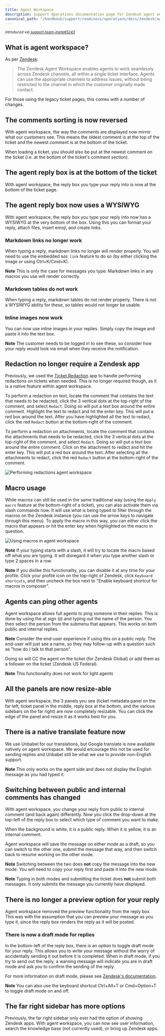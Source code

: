 ```yaml
---
title: Agent Workspace
description: Support Operations documentation page for Zendesk agent workspace
canonical_path: "/handbook/support/readiness/operations/docs/zendesk/agent_workspace"
---
```


<sup>*Introduced via [support-team-meta#5243](https://example_company.com/example_company-com/support/support-team-meta/-/issues/5243)*</sup>

## What is agent workspace?

As per
[Zendesk](https://support.zendesk.com/hc/en-us/articles/4408821259930-About-the-Zendesk-Agent-Workspace):

> The Zendesk Agent Workspace enables agents to work seamlessly across Zendesk
> channels, all within a single ticket interface. Agents can use the appropriate
> channels to address issues, without being restricted to the channel in which
> the customer originally made contact.

For those using the legacy ticket pages, this comes with a number of changes.

## The comments sorting is now reversed

With agent workspace, the way the comments are displayed now mirror what our
customers see. This means the oldest comment is at the top of the ticket and the
newest comment is at the bottom of the ticket.

When loading a ticket, you should also be put at the newest comment on the
ticket (i.e. at the bottom of the ticket's comment section).

## The agent reply box is at the bottom of the ticket

With agent workspace, the reply box you type your reply into is now at the
bottom of the ticket page.

## The agent reply box now uses a WYSIWYG

With agent workspace, the reply box you type your reply into now has a WYSIWYG
at the very bottom of the box. Using this you can format your reply, attach
files, insert emoji, and create links.

### Markdown links no longer work

When typing a reply, markdown links no longer will render properly. You will
need to use the embedded `Add link` feature to do so (by either clicking the
image or using Ctrl+K/Cmd+K).

**Note** This is only the case for messages you type. Markdown links in any
macros you use will render correctly.

### Markdown tables do not work

When typing a reply, markdown tables do not render properly. There is not a
WYSIWYG ability for these, so tables would not longer be usable.

### Inline images now work

You can now use inline images in your replies. Simply copy the image and paste
it into the text box.

**Note** The customer needs to be logged in to see these, so consider how
your reply would look via email when they receive the notification.

## Redaction no longer require a Zendesk app

Previously, we used the
[Ticket Redaction](https://www.zendesk.com/marketplace/apps/support/42515/ticket-redaction/)
app to handle performing redactions on tickets when needed. This is no longer
required though, as it is a native feature within agent workspace.

To perform a redaction on text, locate the comment that contains the text that
needs to be redacted, click the 3 vertical dots at the top-right of the comment,
and select `Redact`. Doing so will put a text box around the entire comment.
Highlight the text to redact and hit the enter key. This will put a red box
around the text. After you have highlighted all the text to redact, click the
red `Redact` button at the bottom-right of the comment.

To perform a redaction on attachments, locate the comment that contains the
attachments that needs to be redacted, click the 3 vertical dots at the
top-right of the comment, and select `Redact`. Doing so will put a text box
around the entire comment. Click on the attachment to redact and hit the enter
key. This will put a red box around the text. After selecting all the
attachments to redact, click the red `Redact` button at the bottom-right of the
comment.

![Performing redactions agent workspace](/handbook/support/readiness/operations/images/agent_workspace_redactions.gif)

## Macro usage

While macros can still be used in the same traditional way (using the
`Apply macro` feature at the bottom-right of a ticket), you can also activate
them via slash commands now. It will use what is being typed to filter through
the macros on the Zendesk instance (you can use the arrow keys to navigate
through this menu). To apply the macro in this way, you can either click the
macro that appears or hit the enter key when highlighted on the macro in
question.

![Using macros in agent workspace](/handbook/support/readiness/operations/images/agent_workspace_macros.gif)

**Note** If your typing starts with a slash, it will try to locate the macro
based off what you are typing. It will disregard it when you type another slash
or type 2 spaces in a row.

**Note** If you dislike this functionality, you can disable it at any time for
your profile. Click your profile icon on the top-right of Zendesk, click
`Keyboard shortcuts`, and then uncheck the box next to "Enable keyboard shortcut
for macros in composer".

## Agents can ping other agents

Agent workspace allows full agents to ping someone in their replies. This is
done by using the at sign (`@`) and typing out the name of the person. You then
select the person from the submenu that appears. This works on both public and
internal replies.

**Note** Consider the end-user experience if using this on a public reply. The
end-user will just see a name, so they may follow-up with a question such as
"how do I talk to that person".

Doing so will CC the agent on the ticket (for Zendesk Global) or add them as a
follower on the ticket (Zendesk US Federal).

**Note** This functionality does not work for light agents

## All the panels are now resize-able

With agent workspace, the 3 panels you see (ticket metadata panel on the far
left, ticket panel in the middle, reply box at the bottom, and the various
sidebars on the far right) are now completely resizable. You can click the edge
of the panel and resize it as it works best for you.

## There is a native translate feature now

We use Unbabel for our translations, but Google translate is now available
natively on agent workspace. We would encourage this not be used for sending
replies and Unbabel still be what we use to provide non-English support.

**Note** This only works on the agent side and does not display the English
message as you had typed it.

## Switching between public and internal comments has changed

With agent workspace, you change your reply from public to internal comment (and
back again) differently. Now you click the drop-down at the top-left of the
reply box to select which type of comment you want to make.

When the background is white, it is a public reply. When it is yellow, it is an
internal comment.

Agent workspace will save the message on either mode as a draft, so you can
switch to the other one, submit the message that way, and then switch back to
resume working on the other mode.

**Note** Switching between the two does **not** copy the message into the new
mode. You will need to copy your reply first and paste it into the new mode.

**Note** Typing in both modes and submitting the ticket does **not** submit both
messages. It only submits the message you currently have displayed.

## There is no longer a preview option for your reply

Agent workspace removed the preview functionality from the reply box. This was
with the assumption that you can preview your message as you type it, since the
reply box renders the reply as it will be posted.

### There is now a draft mode for replies

In the bottom-left of the reply box, there is an option to toggle draft mode for
your reply. This allows you to write your message without the worry of
accidentally sending it out before it is completed. When in draft mode, if you try
to send out the reply, a warning message will indicate you are in draft mode and
ask you to confirm the sending of the reply.

For more information on draft mode, please see
[Zendesk's documentation](https://support.zendesk.com/hc/en-us/articles/5627101293722).

**Note** You can also use the keyboard shortcut Ctrl+Alt+T or Cmd+Option+T to
toggle draft mode on and off.

## The far right sidebar has more options

Previously, the far right sidebar only ever had the option of showing Zendesk
apps. With agent workspace, you can now see user information, search the
knowledge base (not currently used), or bring up Zendesk apps.
